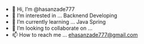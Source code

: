 - 👋 Hi, I’m @hasanzade777
- 👀 I’m interested in ... Backnend Developing
- 🌱 I’m currently learning ... Java Spring
- 💞️ I’m looking to collaborate on ...
- 📫 How to reach me ... ehasanzade777@gmail.com

<!---
hasanzade777/hasanzade777 is a ✨ special ✨ repository because its `README.md` (this file) appears on your GitHub profile.
You can click the Preview link to take a look at your changes.
--->
